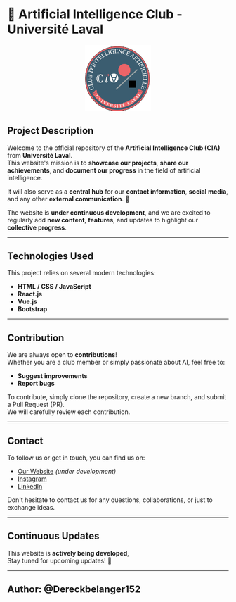 # 🧠 Artificial Intelligence Club - Université Laval

<p align="center">
  <img src="./public/banner/CIA_LOGO.png" alt="CIA Logo" width="150">
</p>

## Project Description

Welcome to the official repository of the **Artificial Intelligence Club (CIA)** from **Université Laval**.  
This website's mission is to **showcase our projects**, **share our achievements**, and **document our progress** in the field of artificial intelligence.  

It will also serve as a **central hub** for our **contact information**, **social media**, and any other **external communication**. 🚀

The website is **under continuous development**, and we are excited to regularly add **new content**, **features**, and updates to highlight our **collective progress**.

---

## Technologies Used

This project relies on several modern technologies:  

- **HTML / CSS / JavaScript** 
- **React.js**  
- **Vue.js** 
- **Bootstrap** 

---

## Contribution

We are always open to **contributions**!  
Whether you are a club member or simply passionate about AI, feel free to:  

- **Suggest improvements**  
- **Report bugs**   

To contribute, simply clone the repository, create a new branch, and submit a Pull Request (PR).  
We will carefully review each contribution. 

---

## Contact

To follow us or get in touch, you can find us on:  

- [Our Website]() *(under development)*  
- [Instagram](https://www.instagram.com/ciaulaval/)
- [LinkedIn](https://www.linkedin.com/company/cia-ulaval/posts/?feedView=all)

Don't hesitate to contact us for any questions, collaborations, or just to exchange ideas.

---

## Continuous Updates

This website is **actively being developed**,  
Stay tuned for upcoming updates! 🚀

---

## Author: @Dereckbelanger152


